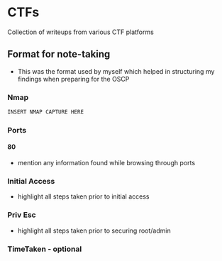 # CTFs
Collection of writeups from various CTF platforms


## Format for note-taking
- This was the format used by myself which helped in structuring my findings when preparing for the OSCP

### Nmap
```bash
INSERT NMAP CAPTURE HERE


```

### Ports
#### 80
- mention any information found while browsing through ports


### Initial Access
- highlight all steps taken prior to initial access



### Priv Esc
- highlight all steps taken prior to securing root/admin


### TimeTaken - optional
